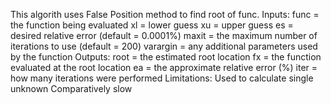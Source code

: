 This algorith uses False Position method to find root of func.
Inputs:
   func = the function being evaluated
   xl = lower guess
   xu = upper guess
   es = desired relative error (default = 0.0001%)
   maxit = the maximum number of iterations to use (default = 200)
   varargin = any additional parameters used by the function
Outputs:
   root = the estimated root location
   fx = the function evaluated at the root location
   ea = the approximate relative error (%)
   iter = how many iterations were performed
Limitations: Used to calculate single unknown
             Comparatively slow
